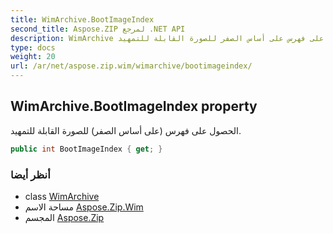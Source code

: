 ```yaml
---
title: WimArchive.BootImageIndex
second_title: Aspose.ZIP لمرجع .NET API
description: WimArchive ملكية. الحصول على فهرس على أساس الصفر للصورة القابلة للتمهيد.
type: docs
weight: 20
url: /ar/net/aspose.zip.wim/wimarchive/bootimageindex/
---
```

## WimArchive.BootImageIndex property

الحصول على فهرس (على أساس الصفر) للصورة القابلة للتمهيد.

```csharp
public int BootImageIndex { get; }
```

### أنظر أيضا

* class [WimArchive](../)
* مساحة الاسم [Aspose.Zip.Wim](../../wimarchive/)
* المجسم [Aspose.Zip](../../../)


